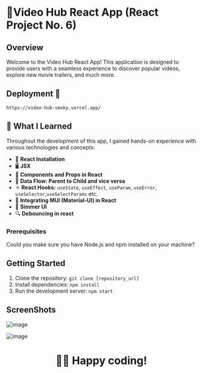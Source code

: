 # 🎥Video Hub React App  (React Project No. 6)

## Overview

Welcome to the Video Hub React App! This application is designed to provide users with a seamless experience to discover popular videos, explore new movie trailers, and much more.

## 

## Deployment 🚀

```
https://video-hub-smoky.vercel.app/
```

## 📝 What I Learned 
Throughout the development of this app, I gained hands-on experience with various technologies and concepts:

- 🚀 **React Installation**
- 🖥 **JSX**
- 🧩 **Components and Props in React**
- 🔄 **Data Flow: Parent to Child and vice versa**
- ⚛️ **React Hooks:** `useState`, `useEffect`, `useParam`, `useError`, `useSelector`,`useSelectParams` etc.
- 🧠 **Integrating MUI (Material-UI) in React**
- 🌟 **Simmer UI**
- 🔍 **Debouncing in react**

  
### Prerequisites

Could you make sure you have Node.js and npm installed on your machine?

## Getting Started

1. Clone the repository: `git clone [repository_url]`
2. Install dependencies: `npm install`
3. Run the development server: `npm start`

## ScreenShots


![image](https://github.com/thepravin/video-hub/assets/114281988/a892f651-5b39-4c1a-a290-fa6b30779af9)


![image](https://github.com/thepravin/video-hub/assets/114281988/5bd93777-113d-4c7e-9e40-937c84cc0e0c)



<div align="center">
<h1>🧑‍💻 Happy coding!</h1>
</div>


